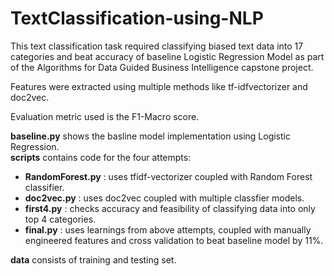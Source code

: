 # TextClassification-using-NLP

This text classification task required classifying biased text data into 17 categories and beat accuracy of baseline Logistic Regression Model as part of the Algorithms for Data Guided Business Intelligence capstone project.  

Features were extracted using multiple methods like tf-idfvectorizer and doc2vec.

Evaluation metric used is the F1-Macro score.

**baseline.py** shows the basline model implementation using Logistic Regression.  
**scripts** contains code for the four attempts:  
* **RandomForest.py** : uses tfidf-vectorizer coupled with Random Forest classifier.
* **doc2vec.py** : uses doc2vec coupled with multiple classfier models.
* **first4.py** : checks accuracy and feasibility of classifying data into only top 4 categories.
* **final.py** : uses learnings from above attempts, coupled with manually engineered features and cross validation to beat baseline model by 11%.

**data** consists of training and testing set.



